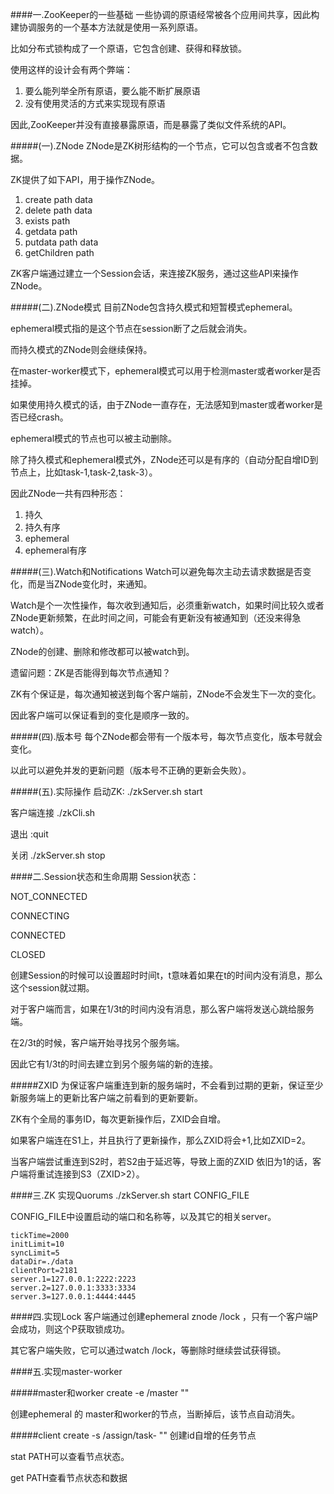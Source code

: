 ####一.ZooKeeper的一些基础
一些协调的原语经常被各个应用间共享，因此构建协调服务的一个基本方法就是使用一系列原语。

比如分布式锁构成了一个原语，它包含创建、获得和释放锁。

使用这样的设计会有两个弊端：

1.	要么能列举全所有原语，要么能不断扩展原语
2.	没有使用灵活的方式来实现现有原语

因此,ZooKeeper并没有直接暴露原语，而是暴露了类似文件系统的API。


#####(一).ZNode
ZNode是ZK树形结构的一个节点，它可以包含或者不包含数据。

ZK提供了如下API，用于操作ZNode。

1.	create path data
2.	delete path data
3.	exists path
3.	getdata path
4.	putdata path data
5.	getChildren path

ZK客户端通过建立一个Session会话，来连接ZK服务，通过这些API来操作ZNode。


#####(二).ZNode模式
目前ZNode包含持久模式和短暂模式ephemeral。

ephemeral模式指的是这个节点在session断了之后就会消失。

而持久模式的ZNode则会继续保持。

在master-worker模式下，ephemeral模式可以用于检测master或者worker是否挂掉。

如果使用持久模式的话，由于ZNode一直存在，无法感知到master或者worker是否已经crash。

ephemeral模式的节点也可以被主动删除。

除了持久模式和ephemeral模式外，ZNode还可以是有序的（自动分配自增ID到节点上，比如task-1,task-2,task-3）。

因此ZNode一共有四种形态：

1.	持久
2.	持久有序
3.	ephemeral
4.	ephemeral有序


#####(三).Watch和Notifications
Watch可以避免每次主动去请求数据是否变化，而是当ZNode变化时，来通知。

Watch是个一次性操作，每次收到通知后，必须重新watch，如果时间比较久或者ZNode更新频繁，在此时间之间，可能会有更新没有被通知到（还没来得急watch）。

ZNode的创建、删除和修改都可以被watch到。

遗留问题：ZK是否能得到每次节点通知？

ZK有个保证是，每次通知被送到每个客户端前，ZNode不会发生下一次的变化。

因此客户端可以保证看到的变化是顺序一致的。


#####(四).版本号
每个ZNode都会带有一个版本号，每次节点变化，版本号就会变化。

以此可以避免并发的更新问题（版本号不正确的更新会失败）。

#####(五).实际操作
启动ZK: ./zkServer.sh start

客户端连接 ./zkCli.sh

退出 :quit

关闭 ./zkServer.sh stop

####二.Session状态和生命周期
Session状态：

NOT_CONNECTED

CONNECTING

CONNECTED

CLOSED

创建Session的时候可以设置超时时间t，t意味着如果在t的时间内没有消息，那么这个session就过期。

对于客户端而言，如果在1/3t的时间内没有消息，那么客户端将发送心跳给服务端。

在2/3t的时候，客户端开始寻找另个服务端。

因此它有1/3t的时间去建立到另个服务端的新的连接。

#####ZXID
为保证客户端重连到新的服务端时，不会看到过期的更新，保证至少新服务端上的更新比客户端之前看到的更新要新。

ZK有个全局的事务ID，每次更新操作后，ZXID会自增。

如果客户端连在S1上，并且执行了更新操作，那么ZXID将会+1,比如ZXID=2。

当客户端尝试重连到S2时，若S2由于延迟等，导致上面的ZXID 依旧为1的话，客户端将重试连接到S3（ZXID>2）。


####三.ZK 实现Quorums
./zkServer.sh start CONFIG_FILE

CONFIG_FILE中设置启动的端口和名称等，以及其它的相关server。

	tickTime=2000    initLimit=10    syncLimit=5    dataDir=./data    clientPort=2181    server.1=127.0.0.1:2222:2223    server.2=127.0.0.1:3333:3334    server.3=127.0.0.1:4444:4445

####四.实现Lock
客户端通过创建ephemeral znode /lock ，只有一个客户端P会成功，则这个P获取锁成功。

其它客户端失败，它可以通过watch /lock，等删除时继续尝试获得锁。

####五.实现master-worker

#####master和worker
create -e /master ""

创建ephemeral 的 master和worker的节点，当断掉后，该节点自动消失。

#####client
create -s /assign/task- "" 创建id自增的任务节点

stat PATH可以查看节点状态。

get PATH查看节点状态和数据


